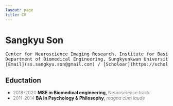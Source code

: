 ```yaml
---
layout: page
title: CV
---
```

# Sangkyu Son
<pre>
Center for Neuroscience Imaging Research, Institute for Basic Science, Republic of Korea
Department of Biomedical Engineering, Sungkyunkwan University, Republic of Korea
[Email](ss.sangkyu.son@gmail.com) / [Scholoar](https://scholar.google.co.kr/citations?user=NYCkQZAAAAAJ&hl=ko&oi=ao)
</pre>

## Eductation
-  <span style="color:gray">2018-2020</span> **MSE in Biomedical engineering**, <span style="color:gray">Neuroscience track</span>
-  <span style="color:gray">2011-2014</span> **BA in Psychology & Philosophy**, <span style="color:gray">*magna cum laude*</span>
